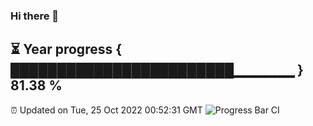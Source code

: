 ### Hi there 👋
⏳ Year progress { ████████████████████████▁▁▁▁▁▁ } 81.38 %
---
⏰ Updated on Tue, 25 Oct 2022 00:52:31 GMT
![Progress Bar CI](https://github.com/Moyi321/Moyi321/workflows/Progress%20Bar%20CI/badge.svg)
